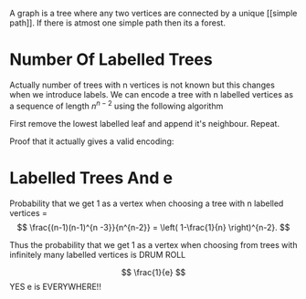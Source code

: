 A graph is a tree where any two vertices are connected by a unique [[simple path]]. If there is atmost one simple path then its a forest. 

# Number Of Labelled Trees
Actually number of trees with n vertices is not known but this changes when we introduce labels. We can encode a tree with n labelled vertices as a sequence of length $n^{n-2}$ using the following algorithm 

First remove the lowest labelled leaf and append it's neighbour.
Repeat.

Proof that it actually gives a valid encoding:
# Labelled Trees And e

Probability that we get 1 as a vertex when choosing a tree with n labelled vertices =
$$
\frac{(n-1)(n-1)^{n -3}}{n^{n-2}} = \left( 1-\frac{1}{n} \right)^{n-2}.
$$

Thus the probability that we get 1 as a vertex when choosing from trees with infinitely many labelled vertices is DRUM ROLL

$$
\frac{1}{e}
$$
YES e is EVERYWHERE!!